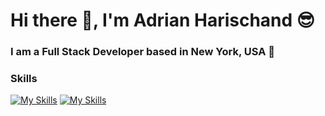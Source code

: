 # Hi there 👋, I'm Adrian Harischand 😎
### I am a Full Stack Developer based in New York, USA 📍
### Skills
[![My Skills](https://skillicons.dev/icons?i=html,css,js,python)](https://skillicons.dev)
[![My Skills](https://skillicons.dev/icons?i=bootstrap,react,express,flask)](https://skillicons.dev)


